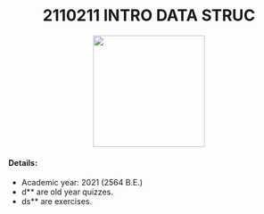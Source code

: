 <h1 align="center">2110211 INTRO DATA STRUC</h1>

<p align="center">
  <img width="200" height="200" src="https://github.com/isocpp/logos/blob/master/cpp_logo.svg">
</p>

#### Details:
- Academic year: 2021 (2564 B.E.)
- d** are old year quizzes.
- ds** are exercises.

